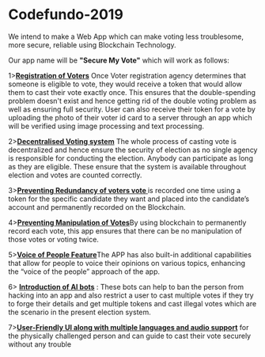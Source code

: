 # Codefundo-2019
We intend to make a Web App which can make voting less troublesome, more secure, reliable using Blockchain Technology.

Our app name will be <B>"Secure My Vote"</B> which will work as follows:

1><b><U>Registration of Voters</b></U>
Once Voter registration agency determines that someone is eligible to vote, they would receive a token that would allow them to cast their vote exactly once. This ensures that the double-spending problem doesn't exist and hence getting rid of the double voting problem as well as ensuring full security. User can also receive their token for a vote by uploading the photo of their voter id card to a server through an app which will be verified using image processing and text processing.

2><b><U>Decentralised Voting system</b></U> The whole process of casting vote is decentralized and hence ensure the security of election as no single agency is responsible for conducting the election. Anybody can participate as long as they are eligible. These ensure that the system is available throughout election and votes are counted correctly.

3><b><U>Preventing Redundancy of voters vote </b></u>is recorded one time using a token for the specific candidate they want and placed into the candidate’s account and permanently recorded on the Blockchain.
  
4><b><U>Preventing Manipulation of Votes</b></U>By using blockchain to permanently record each vote, this app ensures that there can be no manipulation of those votes or voting twice. 

5><b><U>Voice of People Feature</b></U>The APP has also built-in additional capabilities that allow for people to voice their opinions on various topics, enhancing the “voice of the people” approach of the app.

6> <b><U>Introduction of AI bots</b></U> : These bots can help to ban the person from hacking into an app and also restrict a user to cast multiple votes if they try to forge their details and get multiple tokens and cast illegal votes which are the scenario in the present election system.

7><b><U>User-Friendly UI along with multiple languages and audio support</b></U> for the physically challenged person and can guide to cast their vote securely without any trouble 
  
